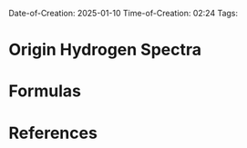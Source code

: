 Date-of-Creation: 2025-01-10
Time-of-Creation: 02:24
Tags:

# Origin Hydrogen Spectra










# Formulas







# References



